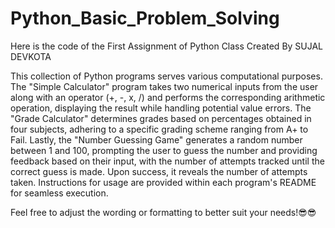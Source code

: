 # Python_Basic_Problem_Solving
Here is the code of the First Assignment of Python Class
Created By SUJAL DEVKOTA

This collection of Python programs serves various computational purposes. The "Simple Calculator" program takes two numerical inputs from the user along with an operator (+, -, x, /) and performs the corresponding arithmetic operation, displaying the result while handling potential value errors. The "Grade Calculator" determines grades based on percentages obtained in four subjects, adhering to a specific grading scheme ranging from A+ to Fail. Lastly, the "Number Guessing Game" generates a random number between 1 and 100, prompting the user to guess the number and providing feedback based on their input, with the number of attempts tracked until the correct guess is made. Upon success, it reveals the number of attempts taken. Instructions for usage are provided within each program's README for seamless execution.


Feel free to adjust the wording or formatting to better suit your needs!😎😎
